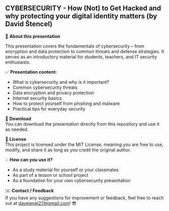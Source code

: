## CYBERSECURITY - How (Not) to Get Hacked and why protecting your digital identity matters (by David Štencel)

📢 **About this presentation**

This presentation covers the fundamentals of cybersecurity – from encryption and data protection to common threats and defense strategies. It serves as an introductory material for students, teachers, and IT security enthusiasts.  

✅ **Presentation content:**  
- What is cybersecurity and why is it important?  
- Common cybersecurity threats  
- Data encryption and privacy protection  
- Internet security basics  
- How to protect yourself from phishing and malware  
- Practical tips for everyday security  

📂 **Download**  
You can download the presentation directly from this repository and use it as needed.  

📜 **License**  
This project is licensed under the MIT License, meaning you are free to use, modify, and share it as long as you credit the original author.  

💡 **How can you use it?**  
- As a study material for yourself or your classmates  
- As part of a lesson or school project  
- As a foundation for your own cybersecurity presentation  

✉️ **Contact / Feedback**  
If you have any suggestions for improvement or feedback, feel free to reach out at davejenej27@gmail.com! 😎
